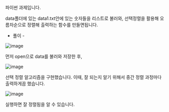 파이썬 과제입니다.

data폴더에 있는 data1.txt안에 있는 숫자들을 리스트로 불러와,
선택정렬을 활용해 오름차순으로 정렬해 출력하는 함수를 만들면됩니다.



- 풀이 -

![image](https://user-images.githubusercontent.com/65721409/85943488-65df6580-b96b-11ea-9b4f-e0e3b227f3c6.png)

먼저 open으로 data를 불러와 저장한 후,

![image](https://user-images.githubusercontent.com/65721409/85943495-6ed03700-b96b-11ea-86cf-1359a668efe0.png)

선택 정렬 알고리즘을 구현했습니다.
이때, 잘 되는지 알기 위해서 중간 정렬 과정마다 출력하게끔 했습니다.

![image](https://user-images.githubusercontent.com/65721409/85943506-75f74500-b96b-11ea-8d41-9f9f6ad33cc7.png)

실행하면 잘 정렬됨을 알 수 있습니다.
